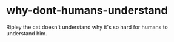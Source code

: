 # why-dont-humans-understand
Ripley the cat doesn't understand why it's so hard for humans to understand him.
